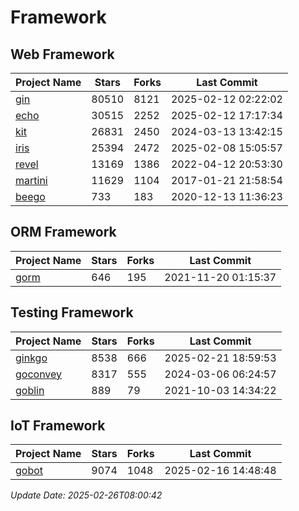 # Framework

## Web Framework
| Project Name | Stars | Forks | Last Commit |
| ------------ | ----- | ----- | ----------- |
| [gin](https://github.com/gin-gonic/gin) | 80510 | 8121 | 2025-02-12 02:22:02 |
| [echo](https://github.com/labstack/echo) | 30515 | 2252 | 2025-02-12 17:17:34 |
| [kit](https://github.com/go-kit/kit) | 26831 | 2450 | 2024-03-13 13:42:15 |
| [iris](https://github.com/kataras/iris) | 25394 | 2472 | 2025-02-08 15:05:57 |
| [revel](https://github.com/revel/revel) | 13169 | 1386 | 2022-04-12 20:53:30 |
| [martini](https://github.com/go-martini/martini) | 11629 | 1104 | 2017-01-21 21:58:54 |
| [beego](https://github.com/astaxie/beego) | 733 | 183 | 2020-12-13 11:36:23 |

## ORM Framework
| Project Name | Stars | Forks | Last Commit |
| ------------ | ----- | ----- | ----------- |
| [gorm](https://github.com/jinzhu/gorm) | 646 | 195 | 2021-11-20 01:15:37 |

## Testing Framework
| Project Name | Stars | Forks | Last Commit |
| ------------ | ----- | ----- | ----------- |
| [ginkgo](https://github.com/onsi/ginkgo) | 8538 | 666 | 2025-02-21 18:59:53 |
| [goconvey](https://github.com/smartystreets/goconvey) | 8317 | 555 | 2024-03-06 06:24:57 |
| [goblin](https://github.com/franela/goblin) | 889 | 79 | 2021-10-03 14:34:22 |

## IoT Framework
| Project Name | Stars | Forks | Last Commit |
| ------------ | ----- | ----- | ----------- |
| [gobot](https://github.com/hybridgroup/gobot) | 9074 | 1048 | 2025-02-16 14:48:48 |

*Update Date: 2025-02-26T08:00:42*